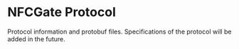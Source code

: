 # NFCGate Protocol
Protocol information and protobuf files. Specifications of the protocol will be added in the future.
